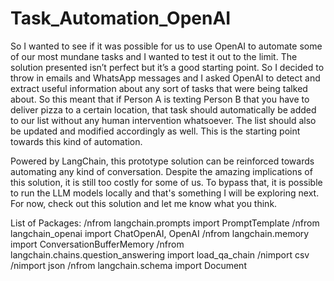 # Task_Automation_OpenAI

So I wanted to see if it was possible for us to use OpenAI to automate some of our most mundane tasks and I wanted to test it out to the limit. The solution presented isn’t perfect but it’s a good starting point. So I decided to throw in emails and WhatsApp messages and I asked OpenAI to detect and extract useful information about any sort of tasks that were being talked about.
So this meant that if Person A is texting Person B that you have to deliver pizza to a certain location, that task should automatically be added to our list without any human intervention whatsoever. The list should also be updated and modified accordingly as well. This is the starting point towards this kind of automation.

Powered by LangChain, this prototype solution can be reinforced towards automating any kind of conversation. Despite the amazing implications of this solution, it is still too costly for some of us. To bypass that, it is possible to run the LLM models locally and that's something I will be exploring next. For now, check out this solution and let me know what you think.

List of Packages:
/nfrom langchain.prompts import PromptTemplate
/nfrom langchain_openai import ChatOpenAI, OpenAI
/nfrom langchain.memory import ConversationBufferMemory
/nfrom langchain.chains.question_answering import load_qa_chain
/nimport csv
/nimport json
/nfrom langchain.schema import Document
